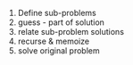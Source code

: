 

1. Define sub-problems
2. guess - part of solution
3. relate sub-problem solutions
4. recurse & memoize
5. solve original problem


